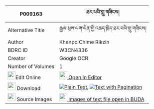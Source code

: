 |P009163|ཐར་པའི་གྲུ་གཟིངས། 
| --- | --- 
|Alternative Title |རྒྱལ་སྲས་ལག་ལེན་གྱི་འཆད་ཁྲིད་ཐར་བའི་གྲུ་གཟིངས།
|Author| Khenpo Chime Rikzin
|BDRC ID | W3CN4336
|Creator | Google OCR
|Number of Volumes| 1
|<img width="25" src="https://img.icons8.com/color/25/000000/edit-property.png">Edit Online| [<img width="25" src="https://avatars.githubusercontent.com/u/45091458?s=200&v=4"> Open in Editor](http://editor.openpecha.org/P009163)
|<img width="25" src="https://img.icons8.com/fluent/48/000000/download-2.png"/>  Download | [![](https://img.icons8.com/color/20/000000/txt.png)Plain Text](https://github.com/Openpecha/P009163/releases/download/v1/tarpa_i_druzing_plain_P009163.zip), [![](https://img.icons8.com/color/20/000000/txt.png)Text with Pagination](https://github.com/Openpecha/P009163/releases/download/v1/tarpa_i_druzing_pages_P009163.zip)
|<img width="25" src="https://img.icons8.com/plasticine/100/000000/pictures-folder.png"/>  Source Images | [<img width="25" src="https://library.bdrc.io/icons/BUDA-small.svg"> Images of text file open in BUDA](https://library.bdrc.io/show/bdr:W3CN4336)